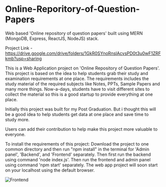 # Online-Reporitory-of-Question-Papers
Web based 'Online repository of question papers' built using MERN (MongoDB, Express, ReactJS, NodeJS) stack.

Project Link - https://drive.google.com/drive/folders/1GkR0SYnoRnslAcvsPD0t3u0wF1ZRFkmb?usp=sharing

This is a Web Application project on 'Online Repository of Question Papers'. This project is based on the idea to help students grab their study and examination requirements at one place. The requirements includes the study material of the required subjects like Notes, PPTs, Sample Papers and many more things. Now-a-days, students have to visit different sites to collect the material so this is a good startup to provide everything at one place. 

Initially this project was built for my Post Graduation. But i thought this will be a good idea to help students get data at one place and save time to study more.

Users can add their contribution to help make this project more valuable to everyone.

To install the requirements of this project:
Download the project to one common directory and then run "npm install" in the terminal for 'Admin panel', 'Backend', and 'Frontend' separately. 
Then first run the backend using command 'node index.js'. 
Then run the frontend and admin panel using command 'npm start' separately.
The web app project will soon start on your localhost using the default browser.

![Frontend](https://user-images.githubusercontent.com/56169280/126907396-752f2a4f-add3-4bac-8089-124663a8dca8.png)
